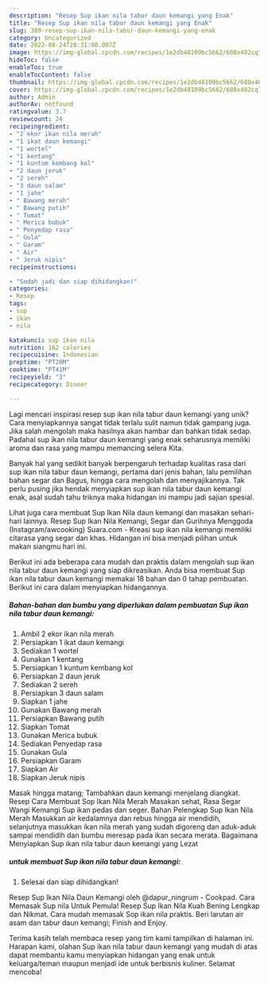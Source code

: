 ```yaml
---
description: "Resep Sup ikan nila tabur daun kemangi yang Enak"
title: "Resep Sup ikan nila tabur daun kemangi yang Enak"
slug: 389-resep-sup-ikan-nila-tabur-daun-kemangi-yang-enak
category: Uncategorized
date: 2022-08-24T20:31:00.007Z
image: https://img-global.cpcdn.com/recipes/1e2db48109bc5662/680x482cq70/sup-ikan-nila-tabur-daun-kemangi-foto-resep-utama.jpg
hideToc: false
enableToc: true
enableTocContent: false
thumbnail: https://img-global.cpcdn.com/recipes/1e2db48109bc5662/680x482cq70/sup-ikan-nila-tabur-daun-kemangi-foto-resep-utama.jpg
cover: https://img-global.cpcdn.com/recipes/1e2db48109bc5662/680x482cq70/sup-ikan-nila-tabur-daun-kemangi-foto-resep-utama.jpg
author: Admin
authorAv: notfound
ratingvalue: 3.7
reviewcount: 24
recipeingredient:
- "2 ekor ikan nila merah"
- "1 ikat daun kemangi"
- "1 wortel"
- "1 kentang"
- "1 kuntum kembang kol"
- "2 daun jeruk"
- "2 sereh"
- "3 daun salam"
- "1 jahe"
- " Bawang merah"
- " Bawang putih"
- " Tomat"
- " Merica bubuk"
- " Penyedap rasa"
- " Gula"
- " Garam"
- " Air"
- " Jeruk nipis"
recipeinstructions:

- "Sudah jadi dan siap dihidangkan!"
categories:
- Resep
tags:
- sup
- ikan
- nila

katakunci: sup ikan nila 
nutrition: 162 calories
recipecuisine: Indonesian
preptime: "PT20M"
cooktime: "PT41M"
recipeyield: "3"
recipecategory: Dinner

---
```





Lagi mencari inspirasi resep sup ikan nila tabur daun kemangi yang unik? Cara menyiapkannya sangat tidak terlalu sulit namun tidak gampang juga. Jika salah mengolah maka hasilnya akan hambar dan bahkan tidak sedap. Padahal sup ikan nila tabur daun kemangi yang enak seharusnya memiliki aroma dan rasa yang mampu memancing selera Kita.





Banyak hal yang sedikit banyak berpengaruh terhadap kualitas rasa dari sup ikan nila tabur daun kemangi, pertama dari jenis bahan, lalu pemilihan bahan segar dan Bagus, hingga cara mengolah dan menyajikannya. Tak perlu pusing jika hendak menyiapkan sup ikan nila tabur daun kemangi enak,      asal sudah tahu triknya maka hidangan ini mampu jadi sajian spesial.














Lihat juga cara membuat Sup Ikan Nila daun kemangi dan masakan sehari-hari lainnya. Resep Sup Ikan Nila Kemangi, Segar dan Gurihnya Menggoda (Instagram/awcooking) Suara.com - Kreasi sup ikan nila kemangi memiliki citarasa yang segar dan khas. Hidangan ini bisa menjadi pilihan untuk makan siangmu hari ini.






Berikut ini ada beberapa cara mudah dan praktis dalam mengolah sup ikan nila tabur daun kemangi yang siap dikreasikan. Anda bisa membuat Sup ikan nila tabur daun kemangi memakai 18 bahan dan 0 tahap pembuatan. Berikut ini cara dalam menyiapkan hidangannya.

<!--inarticleads1-->

##### Bahan-bahan dan bumbu yang diperlukan dalam pembuatan Sup ikan nila tabur daun kemangi:

1. Ambil 2 ekor ikan nila merah
1. Persiapkan 1 ikat daun kemangi
1. Sediakan 1 wortel
1. Gunakan 1 kentang
1. Persiapkan 1 kuntum kembang kol
1. Persiapkan 2 daun jeruk
1. Sediakan 2 sereh
1. Persiapkan 3 daun salam
1. Siapkan 1 jahe
1. Gunakan  Bawang merah
1. Persiapkan  Bawang putih
1. Siapkan  Tomat
1. Gunakan  Merica bubuk
1. Sediakan  Penyedap rasa
1. Gunakan  Gula
1. Persiapkan  Garam
1. Siapkan  Air
1. Siapkan  Jeruk nipis


Masak hingga matang; Tambahkan daun kemangi menjelang diangkat. Resep Cara Membuat Sop Ikan Nila Merah Masakan sehat, Rasa Segar Wangi Kemangi Sup ikan pedas dan seger. Bahan Pelengkap Sup Ikan Nila Merah Masukkan air kedalamnya dan rebus hingga air mendidih, selanjutnya masukkan ikan nila merah yang sudah digoreng dan aduk-aduk sampai mendidih dan bumbu meresap pada ikan secara merata. Bagaimana Menyiapkan Sup ikan nila tabur daun kemangi yang Lezat 

<!--inarticleads2-->

#####  untuk membuat Sup ikan nila tabur daun kemangi:


1. Selesai dan siap dihidangkan!

Resep Sup Ikan Nila Daun Kemangi oleh @dapur_ningrum - Cookpad. Cara Memasak Sup nila Untuk Pemula! Resep Sup Ikan Nila Kuah Bening Lengkap dan Nikmat. Cara mudah memasak Sop ikan nila praktis. Beri larutan air asam dan tabur daun kemangi; Finish and Enjoy. 

Terima kasih telah membaca resep yang tim kami tampilkan di halaman ini. Harapan kami, olahan Sup ikan nila tabur daun kemangi yang mudah di atas dapat membantu kamu menyiapkan hidangan yang enak untuk keluarga/teman maupun menjadi ide untuk berbisnis kuliner. Selamat mencoba!
